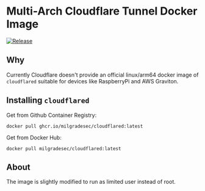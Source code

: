 # Multi-Arch Cloudflare Tunnel Docker Image

[![Release](https://github.com/milgradesec/cloudflared-docker/actions/workflows/release.yml/badge.svg)](https://github.com/milgradesec/cloudflared-docker/actions/workflows/release.yml)

## Why

Currently Cloudflare doesn't provide an official linux/arm64 docker image of `cloudflared` suitable for devices like RaspberryPi and AWS Graviton.

## Installing `cloudflared`

Get from Github Container Registry:

```shell
docker pull ghcr.io/milgradesec/cloudflared:latest
```

Get from Docker Hub:

```shell
docker pull milgradesec/cloudflared:latest
```

## About

The image is slightly modified to run as limited user instead of root.
